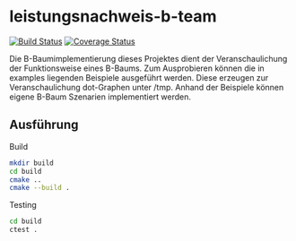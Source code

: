 # leistungsnachweis-b-team

[![Build Status](https://travis-ci.org/ob-algdatii-ss18/leistungsnachweis-b-team.svg?branch=master)](https://travis-ci.org/ob-algdatii-ss18/leistungsnachweis-b-team)
[![Coverage Status](https://coveralls.io/repos/github/ob-algdatii-ss18/leistungsnachweis-b-team/badge.svg)](https://coveralls.io/github/ob-algdatii-ss18/leistungsnachweis-b-team)

Die B-Baumimplementierung dieses Projektes dient der Veranschaulichung der Funktionsweise eines B-Baums. Zum Ausprobieren können die in examples liegenden Beispiele ausgeführt werden. Diese erzeugen zur Veranschaulichung dot-Graphen unter /tmp. Anhand der Beispiele können eigene B-Baum Szenarien implementiert werden.

## Ausführung

Build
```bash
mkdir build
cd build
cmake ..
cmake --build .
```

Testing
```bash
cd build
ctest .
```
